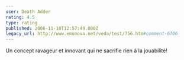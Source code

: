 ```yaml
---
user: Death Adder
rating: 4.5
type: rating
published: 2006-11-10T12:57:49.000Z
legacy_url: http://www.emunova.net/veda/test/756.htm#comment-6706
---
```

Un concept ravageur et innovant qui ne sacrifie rien à la jouabilité!